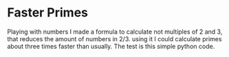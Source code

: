 # Faster Primes
Playing with numbers I made a formula to calculate not multiples of 2 and 3,  
that reduces the amount of numbers in 2/3. using it I could calculate primes  
about three times faster than usually. The test is this simple python code.

